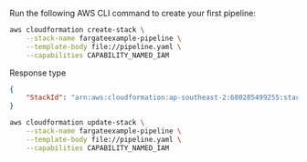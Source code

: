 Run the following AWS CLI command to create your first pipeline:

```bash
aws cloudformation create-stack \
    --stack-name fargateexample-pipeline \
    --template-body file://pipeline.yaml \
    --capabilities CAPABILITY_NAMED_IAM
```

Response type
```json
{
    "StackId": "arn:aws:cloudformation:ap-southeast-2:680285499255:stack/fargateexample-pipeline/ead56740-a59f-11ec-a43b-0a15eb7555ce"
}
```

```bash
aws cloudformation update-stack \
    --stack-name fargateexample-pipeline \
    --template-body file://pipeline.yaml \
    --capabilities CAPABILITY_NAMED_IAM
```